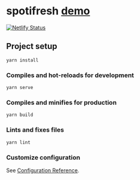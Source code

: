 # spotifresh [demo](https://spotifresh.netlify.app)

[![Netlify Status](https://api.netlify.com/api/v1/badges/7bc3bc6d-5ae6-439a-8d0d-385bcaf78eb8/deploy-status)](https://app.netlify.com/sites/spotifresh/deploys)


## Project setup
```
yarn install
```
### Compiles and hot-reloads for development
```
yarn serve
```
### Compiles and minifies for production
```
yarn build
```
### Lints and fixes files
```
yarn lint
```
### Customize configuration
See [Configuration Reference](https://cli.vuejs.org/config/).


